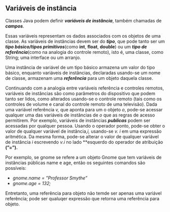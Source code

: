 ## Variáveis de instância

Classes Java podem definir ***variáveis de instância***, também chamadas 
de ***campos***.

Essas variáveis representam os dados associados com os objetos de 
uma classe. As variáveis de instâncias devem ser do ***tipo***, 
que pode tanto ser um ***tipo básico/tipos primitivos***(como **int**, 
**float**, **double**) ou um ***tipo de referência***(como na analogia do 
controle remoto), isto é, uma classe, como String; uma interface 
ou um arranjo.

Uma instância de variável de um tipo básico armazena um valor do tipo básico, 
enquanto variáveis de instâncias, declaradas usando-se um nome de classe, 
armazenam uma ***referência*** para um objeto daquela classe.

Continuando com a analogia entre variáveis referência e controles remotos, 
variáveis de instâncias são como parâmetros do dispositivo que podem tanto 
ser lidos, como alterados usando-se o controle remoto 
(tais como os controles de volume e canal do controle remoto 
de uma televisão). Dada uma variável referência *v,* que aponta para 
um o objeto *o*, pode-se acessar qualquer uma das variáveis de 
instâncias de *o* que as regras de acesso permitirem. Por exemplo, 
variáveis de instâncias ***publicas*** podem ser acessadas por 
qualquer pessoa. Usando o operador ponto, pode-se obter o valor de 
qualquer variável  de instância,*i,* usando-se *v.* *i* em uma expressão 
aritmética. Da mesma forma, pode-se alterar o valor de qualquer variável 
de instância *i* escrevendo *v*.*i* no lado **esquerdo do operador 
de atribuição **(”=”).**

Por exemplo, se gnome se refere a um objeto Gnome que tem variáveis 
de instâncias públicas name e age, então os seguintes comandos
são possíveis:

- *gnome.name = ”Professor Smythe”*
- *gnome.age = 132;*

Entretanto, uma referência para objeto não temde ser apenas uma variável 
referência; pode ser qualuqer expressão que retorna uma referência para 
objeto.